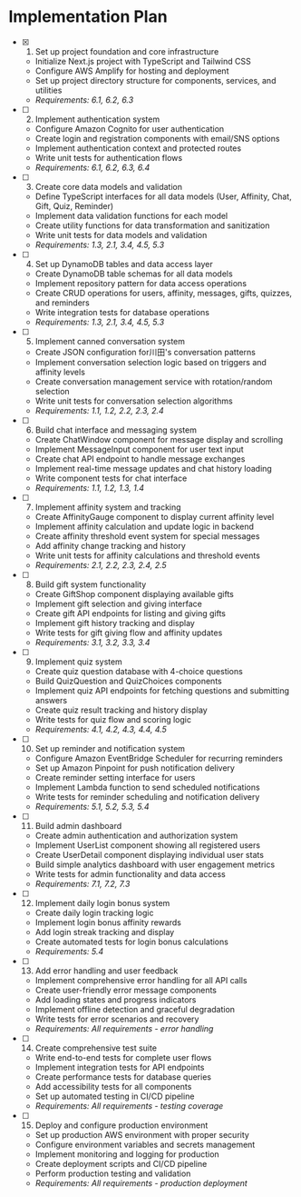 # Implementation Plan

- [x] 1. Set up project foundation and core infrastructure
  - Initialize Next.js project with TypeScript and Tailwind CSS
  - Configure AWS Amplify for hosting and deployment
  - Set up project directory structure for components, services, and utilities
  - _Requirements: 6.1, 6.2, 6.3_

- [ ] 2. Implement authentication system
  - Configure Amazon Cognito for user authentication
  - Create login and registration components with email/SNS options
  - Implement authentication context and protected routes
  - Write unit tests for authentication flows
  - _Requirements: 6.1, 6.2, 6.3, 6.4_

- [ ] 3. Create core data models and validation
  - Define TypeScript interfaces for all data models (User, Affinity, Chat, Gift, Quiz, Reminder)
  - Implement data validation functions for each model
  - Create utility functions for data transformation and sanitization
  - Write unit tests for data models and validation
  - _Requirements: 1.3, 2.1, 3.4, 4.5, 5.3_

- [ ] 4. Set up DynamoDB tables and data access layer
  - Create DynamoDB table schemas for all data models
  - Implement repository pattern for data access operations
  - Create CRUD operations for users, affinity, messages, gifts, quizzes, and reminders
  - Write integration tests for database operations
  - _Requirements: 1.3, 2.1, 3.4, 4.5, 5.3_

- [ ] 5. Implement canned conversation system
  - Create JSON configuration for川田's conversation patterns
  - Implement conversation selection logic based on triggers and affinity levels
  - Create conversation management service with rotation/random selection
  - Write unit tests for conversation selection algorithms
  - _Requirements: 1.1, 1.2, 2.2, 2.3, 2.4_

- [ ] 6. Build chat interface and messaging system
  - Create ChatWindow component for message display and scrolling
  - Implement MessageInput component for user text input
  - Create chat API endpoint to handle message exchanges
  - Implement real-time message updates and chat history loading
  - Write component tests for chat interface
  - _Requirements: 1.1, 1.2, 1.3, 1.4_

- [ ] 7. Implement affinity system and tracking
  - Create AffinityGauge component to display current affinity level
  - Implement affinity calculation and update logic in backend
  - Create affinity threshold event system for special messages
  - Add affinity change tracking and history
  - Write unit tests for affinity calculations and threshold events
  - _Requirements: 2.1, 2.2, 2.3, 2.4, 2.5_

- [ ] 8. Build gift system functionality
  - Create GiftShop component displaying available gifts
  - Implement gift selection and giving interface
  - Create gift API endpoints for listing and giving gifts
  - Implement gift history tracking and display
  - Write tests for gift giving flow and affinity updates
  - _Requirements: 3.1, 3.2, 3.3, 3.4_

- [ ] 9. Implement quiz system
  - Create quiz question database with 4-choice questions
  - Build QuizQuestion and QuizChoices components
  - Implement quiz API endpoints for fetching questions and submitting answers
  - Create quiz result tracking and history display
  - Write tests for quiz flow and scoring logic
  - _Requirements: 4.1, 4.2, 4.3, 4.4, 4.5_

- [ ] 10. Set up reminder and notification system
  - Configure Amazon EventBridge Scheduler for recurring reminders
  - Set up Amazon Pinpoint for push notification delivery
  - Create reminder setting interface for users
  - Implement Lambda function to send scheduled notifications
  - Write tests for reminder scheduling and notification delivery
  - _Requirements: 5.1, 5.2, 5.3, 5.4_

- [ ] 11. Build admin dashboard
  - Create admin authentication and authorization system
  - Implement UserList component showing all registered users
  - Create UserDetail component displaying individual user stats
  - Build simple analytics dashboard with user engagement metrics
  - Write tests for admin functionality and data access
  - _Requirements: 7.1, 7.2, 7.3_

- [ ] 12. Implement daily login bonus system
  - Create daily login tracking logic
  - Implement login bonus affinity rewards
  - Add login streak tracking and display
  - Create automated tests for login bonus calculations
  - _Requirements: 5.4_

- [ ] 13. Add error handling and user feedback
  - Implement comprehensive error handling for all API calls
  - Create user-friendly error message components
  - Add loading states and progress indicators
  - Implement offline detection and graceful degradation
  - Write tests for error scenarios and recovery
  - _Requirements: All requirements - error handling_

- [ ] 14. Create comprehensive test suite
  - Write end-to-end tests for complete user flows
  - Implement integration tests for API endpoints
  - Create performance tests for database queries
  - Add accessibility tests for all components
  - Set up automated testing in CI/CD pipeline
  - _Requirements: All requirements - testing coverage_

- [ ] 15. Deploy and configure production environment
  - Set up production AWS environment with proper security
  - Configure environment variables and secrets management
  - Implement monitoring and logging for production
  - Create deployment scripts and CI/CD pipeline
  - Perform production testing and validation
  - _Requirements: All requirements - production deployment_